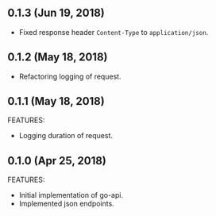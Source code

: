 ## 0.1.3 (Jun 19, 2018)

  * Fixed response header `Content-Type` to `application/json`.

## 0.1.2 (May 18, 2018)

  * Refactoring logging of request.

## 0.1.1 (May 18, 2018)

FEATURES:

  * Logging duration of request.

## 0.1.0 (Apr 25, 2018)

FEATURES:

  * Initial implementation of go-api.
  * Implemented json endpoints.
